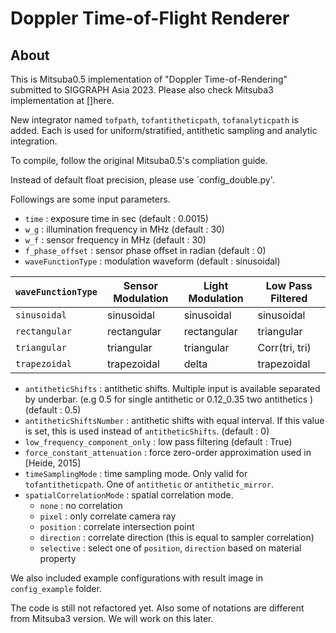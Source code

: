 Doppler Time-of-Flight Renderer
===================================
## About
This is Mitsuba0.5 implementation of "Doppler Time-of-Rendering" submitted to SIGGRAPH Asia 2023.
Please also check Mitsuba3 implementation at []here.

New integrator named `tofpath`, `tofantitheticpath`, `tofanalyticpath`  is added.
Each is used for uniform/stratified, antithetic sampling and analytic integration.

To compile, follow the original Mitsuba0.5's compliation guide.

Instead of default float precision, please use `config_double.py'.

Followings are some input parameters.

* `time` : exposure time in sec (default : 0.0015)
* `w_g` : illumination frequency in MHz (default : 30)
* `w_f` : sensor frequency in MHz (default : 30)
* `f_phase_offset` : sensor phase offset in radian (default : 0)
* `waveFunctionType` : modulation waveform (default : sinusoidal)

| `waveFunctionType`        | Sensor Modulation | Light Modulation | Low Pass Filtered |
|-------------|-------------------|------------------|-------------------|
| `sinusoidal`  | sinusoidal        | sinusoidal       | sinusoidal        |
| `rectangular` | rectangular       | rectangular      | triangular        |
| `triangular`  | triangular        | triangular       | Corr(tri, tri)    |
| `trapezoidal` | trapezoidal       | delta            | trapezoidal       |

* `antitheticShifts` : antithetic shifts. Multiple input is available separated by underbar. (e.g 0.5 for single antithetic or 0.12_0.35 two antithetics ) (default : 0.5)
* `antitheticShiftsNumber` : antithetic shifts with equal interval. If this value is set, this is used instead of `antitheticShifts`. (default : 0)
* `low_frequency_component_only` : low pass filtering (default : True)
* `force_constant_attenuation` : force zero-order approximation used in [Heide, 2015]
* `timeSamplingMode` : time sampling mode. Only valid for `tofantitheticpath`. One of `antithetic` or `antithetic_mirror`.
* `spatialCorrelationMode` : spatial correlation mode. 
    * `none` : no correlation
    * `pixel` : only correlate camera ray
    * `position` : correlate intersection point
    * `direction` : correlate direction (this is equal to sampler correlation)
    * `selective` : select one of `position`, `direction` based on material property


We also included example configurations with result image in `config_example` folder.

The code is still not refactored yet. Also some of notations are different from Mitsuba3 version.
We will work on this later.
